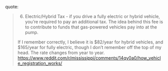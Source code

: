 quote:
>6. Electric/Hybrid Tax - if you drive a fully electric or hybrid vehicle, you’re required to pay an additional tax. The idea behind this fee is to contribute to funds that gas-powered vehicles pay into at the pump.
>
>If I remember correctly, I believe it is $82/year for hybrid vehicles, and $165/year for fully electric, though I don’t remember off the top of my head. The rate changes from year to year.
https://www.reddit.com/r/mississippi/comments/14qy0a0/how_vehicle_registration_works/
